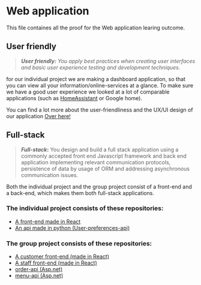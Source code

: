 
# Web application
This file containes all the proof for the Web application learing outcome.
## User friendly

> ***_User friendly:_** You apply best practices when creating user interfaces and basic user experience testing and development techniques.*

for our individual project we are making a dashboard application, so that you can view all your information/online-services at a glance. To make sure we have a good user experience we looked at a lot of comparable applications (such as [HomeAssistant](https://www.home-assistant.io/dashboards/) or Google home). 

You can find a lot more about the user-friendliness and the UX/UI design of our application [Over here!](https://github.com/IPS3-DB04-Teun-Mos-Lukas-Jansen/Documentation/wiki/Documentation-Front-End#designs)

## Full-stack
> **_Full-stack_:** You design and build a full stack application using a commonly accepted front end Javascript framework and back end application implementing relevant communication protocols, persistence of data by usage of ORM and addressing asynchronous communication issues.

Both the individual project and the group project consist of a front-end and a back-end, which makes them both full-stack applications.

### The individual project consists of these repositories:
- [A front-end made in React](https://github.com/IPS3-DB04-Teun-Mos-Lukas-Jansen/Dashboard-Front-End)
- [An api made in python (User-preferences-api)](https://github.com/IPS3-DB04-Teun-Mos-Lukas-Jansen/User-Preferences-API)

### The group project consists of these repositories:
- [A customer front-end (made in React)](https://github.com/Modus-1/customer-frontend)
- [A staff front-end (made in React)](https://github.com/Modus-1/staff-frontend)
- [order-api (Asp.net)](https://github.com/Modus-1/order-api)
- [menu-api (Asp.net)](https://github.com/Modus-1/menu-api)
